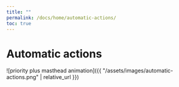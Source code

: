 ```yaml
---
title: ""
permalink: /docs/home/automatic-actions/
toc: true
---
```


# Automatic actions

![priority plus masthead animation]({{ "/assets/images/automatic-actions.png" | relative_url }})
